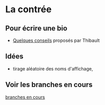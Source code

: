 # La contrée

## Pour écrire une bio
- [Quelques conseils](https://github.com/pointbar/funkyrh/blob/master/doc/template-bios.md) proposés par Thibault

## Idées

- tirage aléatoire des noms d'affichage,


## Voir les branches en cours

[branches en cours](https://github.com/la-contree/la-contree.com/network)


